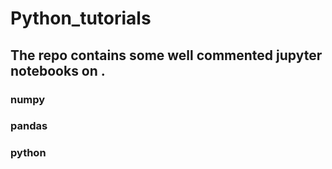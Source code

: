 # Python_tutorials
## The repo contains some well commented jupyter notebooks on .
### numpy
### pandas
### python
